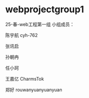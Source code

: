 # webprojectgroup1
25-春-web工程第一组
小组成员：

陈宇航 cyh-762

张讯启

孙朝冉

任小珂 

王嘉亿 CharmsTok

郑好 rouwanyuanyuanyuan
